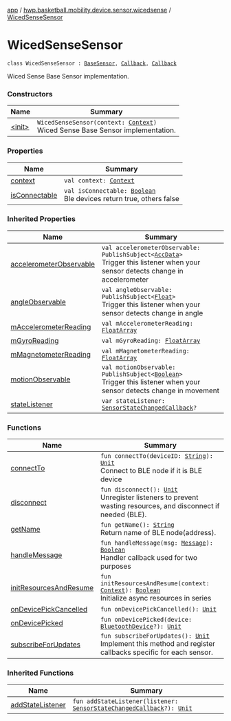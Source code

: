 [app](../../index.md) / [hwp.basketball.mobility.device.sensor.wicedsense](../index.md) / [WicedSenseSensor](.)

# WicedSenseSensor

`class WicedSenseSensor : `[`BaseSensor`](../../hwp.basketball.mobility.device.sensor/-base-sensor/index.md)`, `[`Callback`](../../hwp.basketball.mobility.device.sensor.wicedsense.ledevicepicker/-device-picker/-callback/index.md)`, `[`Callback`](https://developer.android.com/reference/android/os/Handler/Callback.html)

Wiced Sense Base Sensor implementation.

### Constructors

| Name | Summary |
|---|---|
| [&lt;init&gt;](-init-.md) | `WicedSenseSensor(context: `[`Context`](https://developer.android.com/reference/android/content/Context.html)`)`<br>Wiced Sense Base Sensor implementation. |

### Properties

| Name | Summary |
|---|---|
| [context](context.md) | `val context: `[`Context`](https://developer.android.com/reference/android/content/Context.html) |
| [isConnectable](is-connectable.md) | `val isConnectable: `[`Boolean`](https://kotlinlang.org/api/latest/jvm/stdlib/kotlin/-boolean/index.html)<br>Ble devices return true, others false |

### Inherited Properties

| Name | Summary |
|---|---|
| [accelerometerObservable](../../hwp.basketball.mobility.device.sensor/-base-sensor/accelerometer-observable.md) | `val accelerometerObservable: PublishSubject<`[`AccData`](../../hwp.basketball.mobility.device.sensor/-b-m-sensor-manager/-acc-data/index.md)`>`<br>Trigger this listener when your sensor detects change in accelerometer  |
| [angleObservable](../../hwp.basketball.mobility.device.sensor/-base-sensor/angle-observable.md) | `val angleObservable: PublishSubject<`[`Float`](https://kotlinlang.org/api/latest/jvm/stdlib/kotlin/-float/index.html)`>`<br>Trigger this listener when your sensor detects change in angle  |
| [mAccelerometerReading](../../hwp.basketball.mobility.device.sensor/-base-sensor/m-accelerometer-reading.md) | `val mAccelerometerReading: `[`FloatArray`](https://kotlinlang.org/api/latest/jvm/stdlib/kotlin/-float-array/index.html) |
| [mGyroReading](../../hwp.basketball.mobility.device.sensor/-base-sensor/m-gyro-reading.md) | `val mGyroReading: `[`FloatArray`](https://kotlinlang.org/api/latest/jvm/stdlib/kotlin/-float-array/index.html) |
| [mMagnetometerReading](../../hwp.basketball.mobility.device.sensor/-base-sensor/m-magnetometer-reading.md) | `val mMagnetometerReading: `[`FloatArray`](https://kotlinlang.org/api/latest/jvm/stdlib/kotlin/-float-array/index.html) |
| [motionObservable](../../hwp.basketball.mobility.device.sensor/-base-sensor/motion-observable.md) | `val motionObservable: PublishSubject<`[`Boolean`](https://kotlinlang.org/api/latest/jvm/stdlib/kotlin/-boolean/index.html)`>`<br>Trigger this listener when your sensor detects change in movement  |
| [stateListener](../../hwp.basketball.mobility.device.sensor/-base-sensor/state-listener.md) | `var stateListener: `[`SensorStateChangedCallback`](../../hwp.basketball.mobility.device.sensor/-base-sensor/-sensor-state-changed-callback/index.md)`?` |

### Functions

| Name | Summary |
|---|---|
| [connectTo](connect-to.md) | `fun connectTo(deviceID: `[`String`](https://kotlinlang.org/api/latest/jvm/stdlib/kotlin/-string/index.html)`): `[`Unit`](https://kotlinlang.org/api/latest/jvm/stdlib/kotlin/-unit/index.html)<br>Connect to BLE node if it is BLE device |
| [disconnect](disconnect.md) | `fun disconnect(): `[`Unit`](https://kotlinlang.org/api/latest/jvm/stdlib/kotlin/-unit/index.html)<br>Unregister listeners to prevent wasting resources, and disconnect if needed (BLE). |
| [getName](get-name.md) | `fun getName(): `[`String`](https://kotlinlang.org/api/latest/jvm/stdlib/kotlin/-string/index.html)<br>Return name of BLE node(address). |
| [handleMessage](handle-message.md) | `fun handleMessage(msg: `[`Message`](https://developer.android.com/reference/android/os/Message.html)`): `[`Boolean`](https://kotlinlang.org/api/latest/jvm/stdlib/kotlin/-boolean/index.html)<br>Handler callback used for two purposes |
| [initResourcesAndResume](init-resources-and-resume.md) | `fun initResourcesAndResume(context: `[`Context`](https://developer.android.com/reference/android/content/Context.html)`): `[`Boolean`](https://kotlinlang.org/api/latest/jvm/stdlib/kotlin/-boolean/index.html)<br>Initialize async resources in series |
| [onDevicePickCancelled](on-device-pick-cancelled.md) | `fun onDevicePickCancelled(): `[`Unit`](https://kotlinlang.org/api/latest/jvm/stdlib/kotlin/-unit/index.html) |
| [onDevicePicked](on-device-picked.md) | `fun onDevicePicked(device: `[`BluetoothDevice`](https://developer.android.com/reference/android/bluetooth/BluetoothDevice.html)`?): `[`Unit`](https://kotlinlang.org/api/latest/jvm/stdlib/kotlin/-unit/index.html) |
| [subscribeForUpdates](subscribe-for-updates.md) | `fun subscribeForUpdates(): `[`Unit`](https://kotlinlang.org/api/latest/jvm/stdlib/kotlin/-unit/index.html)<br>Implement this method and register callbacks specific for each sensor. |

### Inherited Functions

| Name | Summary |
|---|---|
| [addStateListener](../../hwp.basketball.mobility.device.sensor/-base-sensor/add-state-listener.md) | `fun addStateListener(listener: `[`SensorStateChangedCallback`](../../hwp.basketball.mobility.device.sensor/-base-sensor/-sensor-state-changed-callback/index.md)`?): `[`Unit`](https://kotlinlang.org/api/latest/jvm/stdlib/kotlin/-unit/index.html) |
